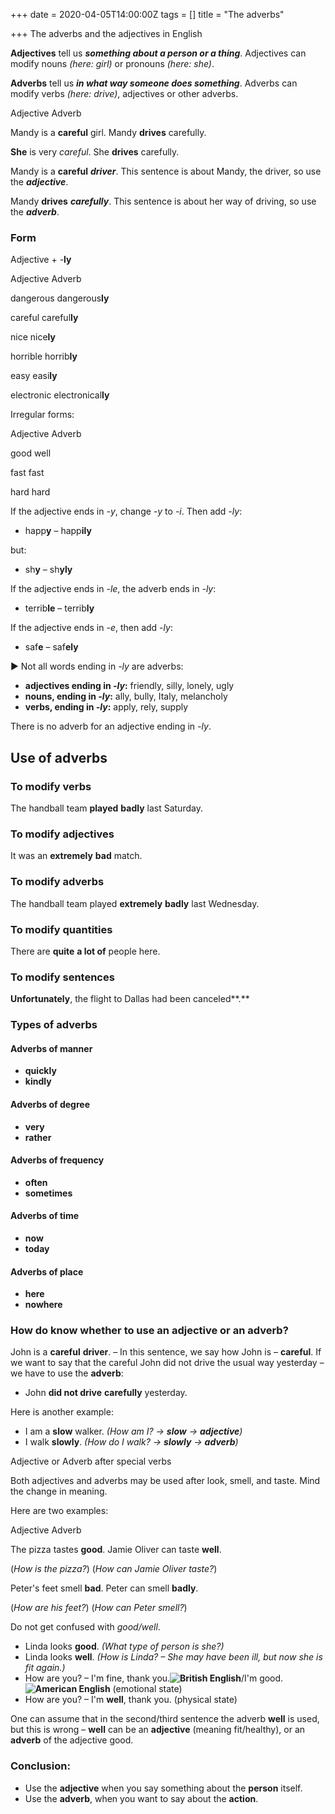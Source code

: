 +++
date = 2020-04-05T14:00:00Z
tags = []
title = "The adverbs"

+++
The adverbs and the adjectives in English

**Adjectives** tell us **_something about a person or a thing_**. Adjectives can modify nouns _(here: girl)_ or pronouns _(here: she)_.

**Adverbs** tell us **_in what way someone does something_**. Adverbs can modify verbs _(here: drive)_, adjectives or other adverbs.

Adjective			       Adverb

Mandy is a **careful** girl.	Mandy **drives** carefully.

**She** is very _careful_.		She **drives** carefully.

Mandy is a **careful** **_driver_**. This sentence is about Mandy, the driver, so use the **_adjective_**.

Mandy **drives** **_carefully_**. This sentence is about her way of driving, so use the **_adverb_**.

### Form

Adjective + -**ly**

Adjective	       Adverb

dangerous	dangerous**ly**

careful		careful**ly**

nice		        nice**ly**

horrible	        horrib**ly**

easy		        easi**ly**

electronic	electronical**ly**

Irregular forms:

Adjective	      Adverb

good		well

fast		        fast

hard		        hard

If the adjective ends in _-y_, change _-y_ to _-i_. Then add _-ly_:

* happ**y** – happ**ily**

but:

* sh**y** – sh**yly**

If the adjective ends in _-le_, the adverb ends in _-ly_:

* terrib**le** – terrib**ly**

If the adjective ends in _-e_, then add _-ly_:

* saf**e** – saf**ely**

► Not all words ending in _-ly_ are adverbs:

* **adjectives ending in _-ly_:** friendly, silly, lonely, ugly
* **nouns, ending in _-ly_:** ally, bully, Italy, melancholy
* **verbs, ending in _-ly_:** apply, rely, supply

There is no adverb for an adjective ending in _-ly_.

## Use of adverbs

### To modify verbs

The handball team **played** **badly** last Saturday.

### To modify adjectives

It was an **extremely** **bad** match.

### To modify adverbs

The handball team played **extremely** **badly** last Wednesday.

### To modify quantities

There are **quite** **a lot of** people here.

### To modify sentences

**Unfortunately**, the flight to Dallas had been canceled**.**

### Types of adverbs

#### Adverbs of manner

* **quickly**
* **kindly**

#### Adverbs of degree

* **very**
* **rather**

#### Adverbs of frequency

* **often**
* **sometimes**

#### Adverbs of time

* **now**
* **today**

#### Adverbs of place

* **here**
* **nowhere**

### How do know whether to use an adjective or an adverb?

John is a **careful** **driver**. – In this sentence, we say how John is – **careful**. If we want to say that the careful John did not drive the usual way yesterday – we have to use the **adverb**:

* John **did not drive** **carefully** yesterday.

Here is another example:

* I am a **slow** walker. _(How am I? → **slow** → **adjective**)_
* I walk **slowly**. _(How do I walk? → **slowly** → **adverb**)_

Adjective or Adverb after special verbs

Both adjectives and adverbs may be used after look, smell, and taste. Mind the change in meaning.

Here are two examples:

Adjective		               Adverb

The pizza tastes **good**.	   Jamie Oliver can taste **well**.

(_How is the pizza?_)	           (_How can Jamie Oliver taste?_)

Peter's feet smell **bad**.	   Peter can smell **badly**.

(_How are his feet?_)	           (_How can Peter smell?_)

Do not get confused with _good/well_.

* Linda looks **good**. _(What type of person is she?)_
* Linda looks **well**. _(How is Linda? – She may have been ill, but now she is fit again.)_
* How are you? – I'm fine, thank you.**![](https://www.englisch-hilfen.de/img/svg/be.svg "British English")**/I'm good.**![](https://www.englisch-hilfen.de/img/svg/ae.svg "American English")** (emotional state)
* How are you? – I'm **well**, thank you. (physical state)

One can assume that in the second/third sentence the adverb **well** is used, but this is wrong – **well** can be an **adjective** (meaning fit/healthy), or an **adverb** of the adjective good.

### Conclusion:

* Use the **adjective** when you say something about the **person** itself.
* Use the **adverb**, when you want to say about the **action**.